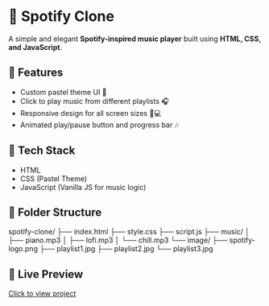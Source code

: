# 🎵 Spotify Clone

A simple and elegant **Spotify-inspired music player** built using **HTML, CSS, and JavaScript**.

## 💫 Features
- Custom pastel theme UI 🎨
- Click to play music from different playlists 🎧
- Responsive design for all screen sizes 📱💻
- Animated play/pause button and progress bar 🎶

## 🚀 Tech Stack
- HTML
- CSS (Pastel Theme)
- JavaScript (Vanilla JS for music logic)

## 📁 Folder Structure
spotify-clone/
├── index.html
├── style.css
├── script.js
├── music/
│ ├── piano.mp3
│ ├── lofi.mp3
│ └── chill.mp3
└── image/
├── spotify-logo.png
├── playlist1.jpg
├── playlist2.jpg
└── playlist3.jpg

## 🔗 Live Preview  
[Click to view project](https://shristianjana-bit.github.io/spotify-clone/)
